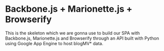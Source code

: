 Backbone.js + Marionette.js + Browserify
================

This is the skeleton which we are gonna use to build our SPA with Backbone.js, Marionette.js and Browserify through an API built with Python using Google App Engine to host blogMV* data.
